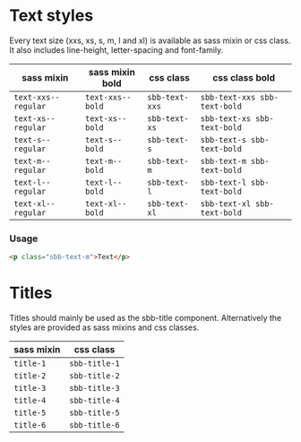 # Text styles

Every text size (xxs, xs, s, m, l and xl) is available as sass mixin or css class.
It also includes line-height, letter-spacing and font-family.

| sass mixin          | sass mixin bold  | css class      | css class bold               |
| ------------------- | ---------------- | -------------- | ---------------------------- |
| `text-xxs--regular` | `text-xxs--bold` | `sbb-text-xxs` | `sbb-text-xxs sbb-text-bold` |
| `text-xs--regular`  | `text-xs--bold`  | `sbb-text-xs`  | `sbb-text-xs sbb-text-bold`  |
| `text-s--regular`   | `text-s--bold`   | `sbb-text-s`   | `sbb-text-s sbb-text-bold`   |
| `text-m--regular`   | `text-m--bold`   | `sbb-text-m`   | `sbb-text-m sbb-text-bold`   |
| `text-l--regular`   | `text-l--bold`   | `sbb-text-l`   | `sbb-text-l sbb-text-bold`   |
| `text-xl--regular`  | `text-xl--bold`  | `sbb-text-xl`  | `sbb-text-xl sbb-text-bold`  |

### Usage

```html
<p class="sbb-text-m">Text</p>
```

# Titles

Titles should mainly be used as the sbb-title component.
Alternatively the styles are provided as sass mixins and css classes.

| sass mixin | css class     |
| ---------- | ------------- |
| `title-1`  | `sbb-title-1` |
| `title-2`  | `sbb-title-2` |
| `title-3`  | `sbb-title-3` |
| `title-4`  | `sbb-title-4` |
| `title-5`  | `sbb-title-5` |
| `title-6`  | `sbb-title-6` |
